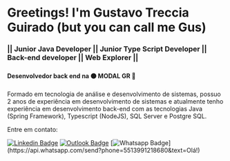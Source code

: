 


<h1 align="left" font-weight="100" display="flex" font-color="green">Greetings! I'm Gustavo Treccia Guirado (but you can call me Gus)</h1>
<h3 align="left" font-weight="70" display="flex">|| Junior Java Developer || Junior Type Script Developer || Back-end developer || Web Explorer ||</h3> <h3 align="left" font-weight="70" display="flex"></h3>
  
  <h4> Desenvolvedor back end na 🟠 MODAL GR 🔵 </h4>

  <p> Formado em tecnologia de análise e desenvolvimento de sistemas, possuo 2 anos de experiência em desenvolvimento de sistemas e atualmente tenho experiência em desenvolvimento back-end com as tecnologias Java (Spring Framework), Typescript (NodeJS), SQL Server e Postgre SQL. </p>

<p>Entre em contato: </p> 

[![Linkedin Badge](https://img.shields.io/badge/-Gustavo_Treccia_Guirado-blue?style=flat-square&logo=Linkedin&logoColor=white&link=https://www.linkedin.com/in/gustavotrecciaguirado/)](https://www.linkedin.com/in/gustavotrecciaguirado/)
[![Outlook Badge](https://img.shields.io/badge/-Microsoft_Outlook-0078D4?style=flat-square&logo=Microsoft-Outlook&logoColor=white&link=mailto:g.treccia@outlook.com)](mailto:"g.treccia@outlook.com")
[![Whatsapp Badge](https://img.shields.io/badge/-WhatsApp-4CA143?style=flat-square&labelColor=4CA143&logo=whatsapp&logoColor=white&link=https://api.whatsapp.com/send?phone=5513991218680&text=Olá!)](https://api.whatsapp.com/send?phone=5513991218680&text=Olá!)









<!--
**GustavoTreccia/GustavoTreccia** is a ✨ _special_ ✨ repository because its `README.md` (this file) appears on your GitHub profile.

Here are some ideas to get you started:

- 🔭 I’m currently working on ...
- 🌱 I’m currently learning ...
- 👯 I’m looking to collaborate on ...
- 🤔 I’m looking for help with ...
- 💬 Ask me about ...
- 📫 How to reach me: ...
- 😄 Pronouns: ...
- ⚡ Fun fact: ...
-->
